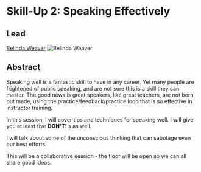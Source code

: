 # Skill-Up 2: **Speaking Effectively**

## Lead
[Belinda Weaver](https://twitter.com/cloudaus)
![Belinda Weaver](https://pbs.twimg.com/profile_images/739665870717255680/0ockcwl4_400x400.jpg)

## Abstract
Speaking well is a fantastic skill to have in any career. Yet many people are frightened of public speaking, and are not sure this is a skill they can master. The good news is great speakers, like great teachers, are not born, but made, using the practice/feedback/practice loop that is so effective in instructor training.

In this session, I will cover tips and techniques for speaking well. I will give you at least five **DON'T!** s as well. 

I will talk about some of the unconscious thinking that can sabotage even our best efforts.

This will be a collaborative session - the floor will be open so we can all share good ideas.  

